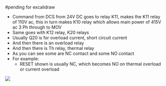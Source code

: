 #pending for excalidraw
- Command from DCS from 24V DC goes to relay K11, makes the K11 relay of 110V ac, this in turn makes K10 relay which allows main power of 415V ac 3 Ph through to MOV
- Same goes with K12 relay, K20 relays
- Usually Q20 is for overload current, short circuit current
- And then there is an overload relay
- And then there is Th relay, thermal relay
- As you can see some are NC contact and some NO contact
- For example:
    - RESET shown is usually NC, which becomes NO on thermal overload or current overload

![](https://i.imgur.com/ffleiub.png)
